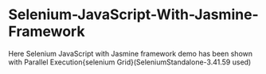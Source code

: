 # Selenium-JavaScript-With-Jasmine-Framework
Here Selenium JavaScript with Jasmine framework demo has been shown with Parallel Execution{selenium Grid}(SeleniumStandalone-3.41.59 used)















